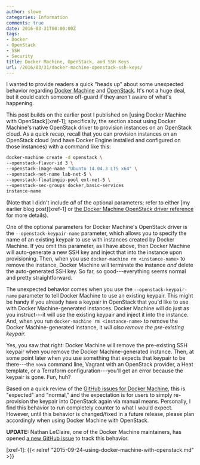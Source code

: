 ```yaml
---
author: slowe
categories: Information
comments: true
date: 2016-03-31T00:00:00Z
tags:
- Docker
- OpenStack
- SSH
- Security
title: Docker Machine, OpenStack, and SSH Keys
url: /2016/03/31/docker-machine-openstack-ssh-keys/
---
```


I wanted to provide readers a quick "heads up" about some unexpected behavior regarding [Docker Machine][link-1] and [OpenStack][link-2]. It's not a huge deal, but it could catch someone off-guard if they aren't aware of what's happening.

This post builds on the earlier post I published on [using Docker Machine with OpenStack][xref-1]; specifically, the section about using Docker Machine's native OpenStack driver to provision instances on an OpenStack cloud. As a quick recap, recall that you can provision instances on an OpenStack cloud (and have Docker Engine installed and configured on those instances) with a command like this:

```bash
docker-machine create -d openstack \
--openstack-flavor-id 3 \
--openstack-image-name "Ubuntu 14.04.3 LTS x64" \
--openstack-net-name lab-net-5 \
--openstack-floatingip-pool ext-net-5 \
--openstack-sec-groups docker,basic-services
instance-name
```

(Note that I didn't include _all_ of the optional parameters; refer to either [my earlier blog post][xref-1] or [the Docker Machine OpenStack driver reference][link-3] for more details).

One of the optional parameters for Docker Machine's OpenStack driver is the `--openstack-keypair-name` parameter, which allows you to specify the name of an existing keypair to use with instances created by Docker Machine. If you omit this parameter, as I have above, then Docker Machine will auto-generate a new SSH key and inject that into the instance upon provisioning. Then, when you use `docker-machine rm <instance-name>` to remove the instance, Docker Machine will terminate the instance _and_ delete the auto-generated SSH key. So far, so good---everything seems normal and pretty straightforward.

The unexpected behavior comes when you use the `--openstack-keypair-name` parameter to tell Docker Machine to use an existing keypair. This might be handy if you already have a keypair in OpenStack that you'd like to use with Docker Machine-generated instances. Docker Machine will do just as you instruct---it will use the existing keypair and inject it into the instance. And, when you run `docker-machine rm <instance-name>` to remove the Docker Machine-generated instance, it _will also remove the pre-existing keypair._

Yes, you saw that right: Docker Machine will remove the pre-existing SSH keypair when you remove the Docker Machine-generated instance. Then, at some point later when you use something that expects that keypair to be there---the `nova` command line, Vagrant with an OpenStack provider, a Heat template, or a Terraform configuration---you'll get an error because the keypair is gone. Fun, huh?

Based on a quick review of the [GitHub issues for Docker Machine][link-4], this is "expected" and "normal," and the expectation is for users to simply re-provision the keypair into OpenStack again via manual means. Personally, I find this behavior to run completely counter to what I would expect. However, until this behavior is changed/fixed in a future release, please plan accordingly when using Docker Machine with OpenStack.

**UPDATE:** Nathan LeClaire, one of the Docker Machine maintainers, has opened [a new GitHub issue][link-5] to track this behavior.

[link-1]: https://www.docker.com/products/docker-machine
[link-2]: http://www.openstack.org/
[link-3]: https://docs.docker.com/machine/drivers/openstack/
[link-4]: https://github.com/docker/machine/issues/
[link-5]: https://github.com/docker/machine/issues/3261
[xref-1]: {{< relref "2015-09-24-using-docker-machine-with-openstack.md" >}}
